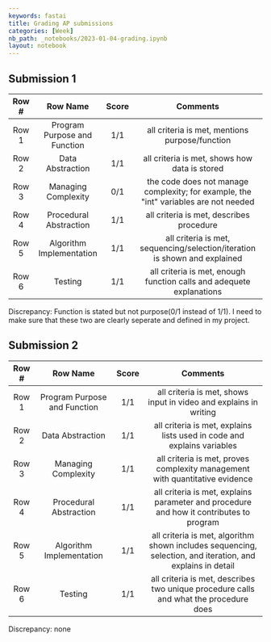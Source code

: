 ```yaml
---
keywords: fastai
title: Grading AP submissions
categories: [Week]
nb_path: _notebooks/2023-01-04-grading.ipynb
layout: notebook
---
```


<!--
#################################################
### THIS FILE WAS AUTOGENERATED! DO NOT EDIT! ###
#################################################
# file to edit: _notebooks/2023-01-04-grading.ipynb
-->

<div class="container" id="notebook-container">
        
<div class="cell border-box-sizing text_cell rendered"><div class="inner_cell">
<div class="text_cell_render border-box-sizing rendered_html">
<h2 id="Submission-1">Submission 1<a class="anchor-link" href="#Submission-1"> </a></h2><table>
<thead><tr>
<th style="text-align:center">Row #</th>
<th style="text-align:center">Row Name</th>
<th style="text-align:center">Score</th>
<th style="text-align:center">Comments</th>
</tr>
</thead>
<tbody>
<tr>
<td style="text-align:center">Row 1</td>
<td style="text-align:center">Program Purpose and Function</td>
<td style="text-align:center">1/1</td>
<td style="text-align:center">all criteria is met, mentions purpose/function</td>
</tr>
<tr>
<td style="text-align:center">Row 2</td>
<td style="text-align:center">Data Abstraction</td>
<td style="text-align:center">1/1</td>
<td style="text-align:center">all criteria is met, shows how data is stored</td>
</tr>
<tr>
<td style="text-align:center">Row 3</td>
<td style="text-align:center">Managing Complexity</td>
<td style="text-align:center">0/1</td>
<td style="text-align:center">the code does not manage complexity; for example, the "int" variables are not needed</td>
</tr>
<tr>
<td style="text-align:center">Row 4</td>
<td style="text-align:center">Procedural Abstraction</td>
<td style="text-align:center">1/1</td>
<td style="text-align:center">all criteria is met, describes procedure</td>
</tr>
<tr>
<td style="text-align:center">Row 5</td>
<td style="text-align:center">Algorithm Implementation</td>
<td style="text-align:center">1/1</td>
<td style="text-align:center">all criteria is met, sequencing/selection/iteration is shown and explained</td>
</tr>
<tr>
<td style="text-align:center">Row 6</td>
<td style="text-align:center">Testing</td>
<td style="text-align:center">1/1</td>
<td style="text-align:center">all criteria is met, enough function calls and adequete explanations</td>
</tr>
</tbody>
</table>

</div>
</div>
</div>
<div class="cell border-box-sizing text_cell rendered"><div class="inner_cell">
<div class="text_cell_render border-box-sizing rendered_html">
<p>Discrepancy: Function is stated but not purpose(0/1 instead of 1/1). I need to make sure that these two are clearly seperate and defined in my project.</p>

</div>
</div>
</div>
<div class="cell border-box-sizing text_cell rendered"><div class="inner_cell">
<div class="text_cell_render border-box-sizing rendered_html">
<h2 id="Submission-2">Submission 2<a class="anchor-link" href="#Submission-2"> </a></h2><table>
<thead><tr>
<th style="text-align:center">Row #</th>
<th style="text-align:center">Row Name</th>
<th style="text-align:center">Score</th>
<th style="text-align:center">Comments</th>
</tr>
</thead>
<tbody>
<tr>
<td style="text-align:center">Row 1</td>
<td style="text-align:center">Program Purpose and Function</td>
<td style="text-align:center">1/1</td>
<td style="text-align:center">all criteria is met, shows input in video and explains in writing</td>
</tr>
<tr>
<td style="text-align:center">Row 2</td>
<td style="text-align:center">Data Abstraction</td>
<td style="text-align:center">1/1</td>
<td style="text-align:center">all criteria is met, explains lists used in code and explains variables</td>
</tr>
<tr>
<td style="text-align:center">Row 3</td>
<td style="text-align:center">Managing Complexity</td>
<td style="text-align:center">1/1</td>
<td style="text-align:center">all criteria is met, proves complexity management with quantitative evidence</td>
</tr>
<tr>
<td style="text-align:center">Row 4</td>
<td style="text-align:center">Procedural Abstraction</td>
<td style="text-align:center">1/1</td>
<td style="text-align:center">all criteria is met, explains parameter and procedure and how it contributes to program</td>
</tr>
<tr>
<td style="text-align:center">Row 5</td>
<td style="text-align:center">Algorithm Implementation</td>
<td style="text-align:center">1/1</td>
<td style="text-align:center">all criteria is met, algorithm shown includes sequencing, selection, and iteration, and explains in detail</td>
</tr>
<tr>
<td style="text-align:center">Row 6</td>
<td style="text-align:center">Testing</td>
<td style="text-align:center">1/1</td>
<td style="text-align:center">all criteria is met, describes two unique procedure calls and what the procedure does</td>
</tr>
</tbody>
</table>

</div>
</div>
</div>
<div class="cell border-box-sizing text_cell rendered"><div class="inner_cell">
<div class="text_cell_render border-box-sizing rendered_html">
<p>Discrepancy: none</p>

</div>
</div>
</div>
</div>
 

